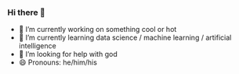 ### Hi there 👋

- 🔭 I’m currently working on something cool or hot
- 🌱 I’m currently learning data science / machine learning / artificial intelligence
- 🤔 I’m looking for help with god
- 😄 Pronouns: he/him/his
